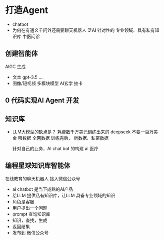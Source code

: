 # 打造Agent

- chatbot
- 为何在有通义千问外还需要聊天机器人
  泛AI
  针对性的
  专业领域、具有私有知识库
  中医问诊

## 创建智能体
  AIGC 生成
  - 文本 gpt-3.5 ....
  - 图像/短视频 多模块模型
  AI玄学 抽卡

## 0 代码实现AI Agent 开发

## 知识库
- LLM大模型的缺点是？
  耗费数千万美元训练出来的
  deepseek 不要一百万美金
  喂数据 全网数据 
  训练完后，
  新数据、私密数据

  针对自己的业务，AI chat bot 的构建
  ai 医疗

## 编程星球知识库智能体 
  在线教育的聊天机器人 接入微信公众号
  - ai chatbot 是当下成熟的AI产品
  - 给LLM 提供私有知识库，让LLM 具备专业领域的知识
  - 角色是客服
  - 用户提出一个问题
  - prompt 查询知识库
  - 知识，查找，生成
  - 返回结果
  - 发布到 微信公众号 